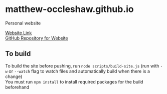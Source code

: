 # matthew-occleshaw.github.io

Personal website

[Website Link](https://matthew-occleshaw.github.io/)  
[GitHub Repository for Website](https://www.github.com/matthew-occleshaw/matthew-occleshaw.github.io)

## To build

To build the site before pushing, run `node scripts/build-site.js` (run with `-w` or `--watch` flag to watch files and automatically build when there is a change)  
You must run `npm install` to install required packages for the build beforehand
